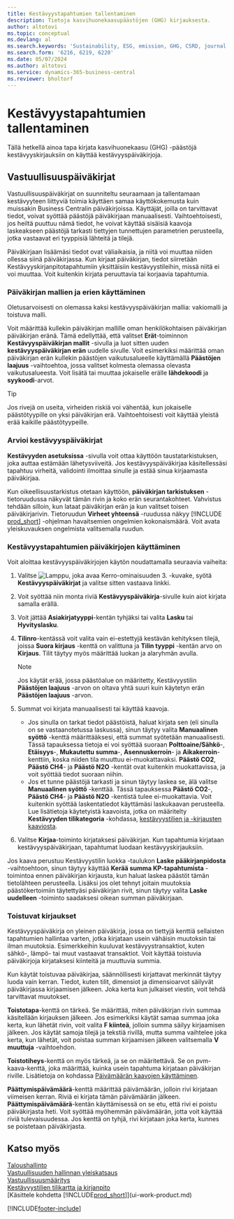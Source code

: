 ```yaml
---
title: Kestävyystapahtumien tallentaminen
description: Tietoja kasvihuonekaasupäästöjen (GHG) kirjauksesta.
author: altotovi
ms.topic: conceptual
ms.devlang: al
ms.search.keywords: 'Sustainability, ESG, emission, GHG, CSRD, journal'
ms.search.form: '6216, 6219, 6220'
ms.date: 05/07/2024
ms.author: altotovi
ms.service: dynamics-365-business-central
ms.reviewer: bholtorf
---
```


# Kestävyystapahtumien tallentaminen

Tällä hetkellä ainoa tapa kirjata kasvihuonekaasu (GHG) -päästöjä kestävyyskirjauksiin on käyttää kestävyyspäiväkirjoja.

## Vastuullisuuspäiväkirjat

Vastuullisuuspäiväkirjat on suunniteltu seuraamaan ja tallentamaan kestävyyteen liittyviä toimia käyttäen samaa käyttökokemusta kuin muissakin Business Centralin päiväkirjoissa. Käyttäjät, joilla on tarvittavat tiedot, voivat syöttää päästöjä päiväkirjaan manuaalisesti. Vaihtoehtoisesti, jos heiltä puuttuu nämä tiedot, he voivat käyttää sisäisiä kaavoja laskeakseen päästöjä tarkasti tiettyjen tunnettujen parametrien perusteella, jotka vastaavat eri tyyppisiä lähteitä ja tilejä.

Päiväkirjaan lisäämäsi tiedot ovat väliaikaisia, ja niitä voi muuttaa niiden ollessa siinä päiväkirjassa. Kun kirjaat päiväkirjan, tiedot siirretään Kestävyyskirjanpitotapahtumiin yksittäisiin kestävyystileihin, missä niitä ei voi muuttaa. Voit kuitenkin kirjata peruuttavia tai korjaavia tapahtumia.

### Päiväkirjan mallien ja erien käyttäminen

Oletusarvoisesti on olemassa kaksi kestävyyspäiväkirjan mallia: vakiomalli ja toistuva malli.

Voit määrittää kullekin päiväkirjan mallille oman henkilökohtaisen päiväkirjan päiväkirjan eränä. Tämä edellyttää, että valitset **Erät**-toiminnon **Kestävyyspäiväkirjan mallit** -sivulla ja luot sitten uuden **kestävyyspäiväkirjan erän** uudelle sivulle. Voit esimerkiksi määrittää oman päiväkirjan erän kullekin päästöjen vaikutusalueelle käyttämällä **Päästöjen laajuus** -vaihtoehtoa, jossa valitset kolmesta olemassa olevasta vaikutusalueesta. Voit lisätä tai muuttaa jokaiselle erälle **lähdekoodi** ja **syykoodi**-arvot.

> [!TIP]
> Jos rivejä on useita, virheiden riskiä voi vähentää, kun jokaiselle päästötyypille on yksi päiväkirjan erä. Vaihtoehtoisesti voit käyttää yleistä erää kaikille päästötyypeille.

### Arvioi kestävyyspäiväkirjat

**Kestävyyden asetuksissa** -sivulla voit ottaa käyttöön taustatarkistuksen, joka auttaa estämään lähetysviiveitä. Jos kestävyyspäiväkirjaa käsitellessäsi tapahtuu virheitä, validointi ilmoittaa sinulle ja estää sinua kirjaamasta päiväkirjaa.

Kun oikeellisuustarkistus otetaan käyttöön, **päiväkirjan tarkistuksen** -tietoruudussa näkyvät tämän rivin ja koko erän seurantakohteet. Vahvistus tehdään silloin, kun lataat päiväkirjan erän ja kun valitset toisen päiväkirjarivin. Tietoruudun **Virheet yhteensä** -ruudussa näkyy [!INCLUDE [prod_short](includes/prod_short.md)] -ohjelman havaitsemien ongelmien kokonaismäärä. Voit avata yleiskuvauksen ongelmista valitsemalla ruudun.

### Kestävyystapahtumien päiväkirjojen käyttäminen

Voit aloittaa kestävyyspäiväkirjojen käytön noudattamalla seuraavia vaiheita:

1. Valitse ![Lamppu, joka avaa Kerro-ominaisuuden 3.](media/ui-search/search_small.png "Kerro, mitä haluat tehdä") -kuvake, syötä **Kestävyyspäiväkirjat** ja valitse sitten vastaava linkki.
2. Voit syöttää niin monta riviä **Kestävyyspäiväkirja**-sivulle kuin aiot kirjata samalla erällä.
3. Voit jättää **Asiakirjatyyppi**-kentän tyhjäksi tai valita **Lasku** tai **Hyvityslasku**.
4. **Tilinro**-kentässä voit valita vain ei-estettyjä kestävän kehityksen tilejä, joissa **Suora kirjaus** -kenttä on valittuna ja **Tilin tyyppi** -kentän arvo on **Kirjaus**. Tilit täytyy myös määrittää luokan ja alaryhmän avulla.

    > [!NOTE]
    > Jos käytät erää, jossa päästöalue on määritetty, Kestävyystilin **Päästöjen laajuus** -arvon on oltava yhtä suuri kuin käytetyn erän **Päästöjen laajuus** -arvon.

5. Summat voi kirjata manuaalisesti tai käyttää kaavoja.

    - Jos sinulla on tarkat tiedot päästöistä, haluat kirjata sen (eli sinulla on se vastaanotetussa laskussa), sinun täytyy valita **Manuaalinen syöttö** -kenttä määrittääksesi, että summat syötetään manuaalisesti. Tässä tapauksessa tietoja ei voi syöttää suoraan **Polttoaine/Sähkö**-, **Etäisyys**-, **Mukautettu summa**-, **Asennuskerroin**- ja **Aikakerroin**-kenttiin, koska niiden tila muuttuu ei-muokattavaksi. **Päästö CO2**, **Päästö CH4**- ja **Päästö N2O** -kentät ovat kuitenkin muokattavissa, ja voit syöttää tiedot suoraan niihin.
    - Jos et tunne päästöjä tarkasti ja sinun täytyy laskea se, älä valitse **Manuaalinen syöttö** -kenttää. Tässä tapauksessa **Päästö CO2**-, **Päästö CH4**- ja **Päästö N2O** -kentistä tulee ei-muokattavia. Voit kuitenkin syöttää laskentatiedot käyttämäsi laskukaavan perusteella. Lue lisätietoja käytetyistä kaavoista, jotka on määritelty **Kestävyyden tilikategoria** -kohdassa, [kestävyystilien ja -kirjausten kaaviosta](finance-sustainability-accounts-ledger.md#account-categories).

6. Valitse **Kirjaa**-toiminto kirjataksesi päiväkirjan. Kun tapahtumia kirjataan kestävyyspäiväkirjaan, tapahtumat luodaan kestävyyskirjauksiin.

Jos kaava perustuu Kestävyystilin luokka -taulukon **Laske pääkirjanpidosta** -vaihtoehtoon, sinun täytyy käyttää **Kerää summa KP-tapahtumista** -toimintoa ennen päiväkirjan kirjausta, kun haluat laskea päästöt tämän tietolähteen perusteella. Lisäksi jos olet tehnyt joitain muutoksia päästökertoimiin täytettyäsi päiväkirjan rivit, sinun täytyy valita **Laske uudelleen** -toiminto saadaksesi oikean summan päiväkirjaan.

### Toistuvat kirjaukset

Kestävyyspäiväkirja on yleinen päiväkirja, jossa on tiettyjä kenttiä sellaisten tapahtumien hallintaa varten, jotka kirjataan usein vähäisin muutoksin tai ilman muutoksia. Esimerkkeihin kuuluvat kestävyystransaktiot, kuten sähkö-, lämpö- tai muut vastaavat transaktiot. Voit käyttää toistuvia päiväkirjoja kirjataksesi kiinteitä ja muuttuvia summia.

Kun käytät toistuvaa päiväkirjaa, säännöllisesti kirjattavat merkinnät täytyy luoda vain kerran. Tiedot, kuten tilit, dimensiot ja dimensioarvot säilyvät päiväkirjassa kirjaamisen jälkeen. Joka kerta kun julkaiset viestin, voit tehdä tarvittavat muutokset.

**Toistotapa**-kenttä on tärkeä. Se määrittää, miten päiväkirjan rivin summaa käsitellään kirjauksen jälkeen. Jos esimerkiksi käytät samaa summaa joka kerta, kun lähetät rivin, voit valita **F kiinteä**, jolloin summa säilyy kirjaamisen jälkeen. Jos käytät samoja tilejä ja tekstiä rivillä, mutta summa vaihtelee joka kerta, kun lähetät, voit poistaa summan kirjaamisen jälkeen valitsemalla **V muuttuja** -vaihtoehdon.

**Toistotiheys**-kenttä on myös tärkeä, ja se on määritettävä. Se on pvm-kaava-kenttä, joka määrittää, kuinka usein tapahtuma kirjataan päiväkirjan riville. Lisätietoja on kohdassa [Päivämäärän kaavojen käyttäminen](ui-enter-date-ranges.md#use-date-formulas).

**Päättymispäivämäärä**-kenttä määrittää päivämäärän, jolloin rivi kirjataan viimeisen kerran. Riviä ei kirjata tämän päivämäärän jälkeen. **Päättymispäivämäärä**-kentän käyttämisessä on se etu, että rivi ei poistu päiväkirjasta heti. Voit syöttää myöhemmän päivämäärän, jotta voit käyttää riviä tulevaisuudessa. Jos kenttä on tyhjä, rivi kirjataan joka kerta, kunnes se poistetaan päiväkirjasta.

## Katso myös

[Taloushallinto](finance.md)  
[Vastuullisuuden hallinnan yleiskatsaus](finance-manage-sustainability.md)  
[Vastuullisuusmääritys](finance-sustainability-setup.md)  
[Kestävyystilien tilikartta ja kirjanpito](finance-sustainability-accounts-ledger.md)  
[Käsittele kohdetta [!INCLUDE[prod_short](includes/prod_short.md)]](ui-work-product.md)  

[!INCLUDE[footer-include](includes/footer-banner.md)]
